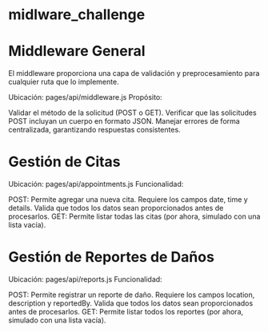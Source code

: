 # midlware_challenge

# Middleware General
El middleware proporciona una capa de validación y preprocesamiento para cualquier ruta que lo implemente.

Ubicación: pages/api/middleware.js
Propósito:

Validar el método de la solicitud (POST o GET).
Verificar que las solicitudes POST incluyan un cuerpo en formato JSON.
Manejar errores de forma centralizada, garantizando respuestas consistentes.


# Gestión de Citas
Ubicación: pages/api/appointments.js
Funcionalidad:

POST: Permite agregar una nueva cita.
Requiere los campos date, time y details.
Valida que todos los datos sean proporcionados antes de procesarlos.
GET: Permite listar todas las citas (por ahora, simulado con una lista vacía).

# Gestión de Reportes de Daños
Ubicación: pages/api/reports.js
Funcionalidad:

POST: Permite registrar un reporte de daño.
Requiere los campos location, description y reportedBy.
Valida que todos los datos sean proporcionados antes de procesarlos.
GET: Permite listar todos los reportes (por ahora, simulado con una lista vacía).